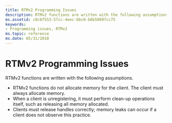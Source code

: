 ```yaml
---
title: RTMv2 Programming Issues
description: RTMv2 functions are written with the following assumptions.
ms.assetid: c8c6f553-57cc-4eec-bbc0-b6b50897cc75
keywords:
- Programming issues, RTMv2
ms.topic: reference
ms.date: 05/31/2018
---
```


# RTMv2 Programming Issues

RTMv2 functions are written with the following assumptions.

-   RTMv2 functions do not allocate memory for the client. The client must always allocate memory.
-   When a client is unregistering, it must perform clean-up operations itself, such as releasing all memory allocated.
-   Clients must release handles correctly; memory leaks can occur if a client does not observe this practice.

 

 




